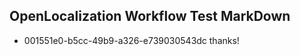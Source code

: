 ## OpenLocalization Workflow Test MarkDown
* 001551e0-b5cc-49b9-a326-e739030543dc thanks!

<!--HONumber=Jul16_HO4-->


